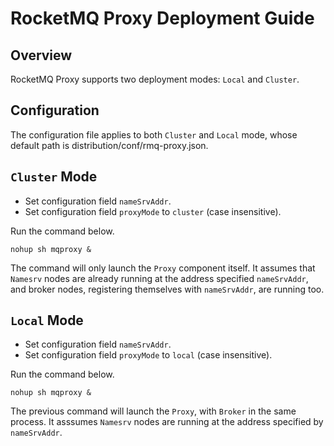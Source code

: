 # RocketMQ Proxy Deployment Guide

## Overview

RocketMQ Proxy supports two deployment modes: `Local` and `Cluster`.

## Configuration

The configuration file applies to both `Cluster` and `Local` mode, whose default path is
distribution/conf/rmq-proxy.json.

## `Cluster` Mode

* Set configuration field `nameSrvAddr`.
* Set configuration field `proxyMode` to `cluster` (case insensitive).

Run the command below.

```shell
nohup sh mqproxy &
```

The command will only launch the `Proxy` component itself. It assumes that `Namesrv` nodes are already running at the address specified `nameSrvAddr`, and broker nodes, registering themselves with `nameSrvAddr`, are running too.

## `Local` Mode

* Set configuration field `nameSrvAddr`.
* Set configuration field `proxyMode` to `local` (case insensitive).

Run the command below.

```shell
nohup sh mqproxy &
```

The previous command will launch the `Proxy`, with `Broker` in the same process. It asssumes `Namesrv` nodes are running at the address specified by `nameSrvAddr`.
